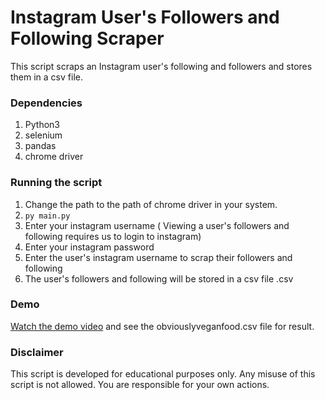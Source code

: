 # Instagram User's Followers and Following Scraper
This script scraps an Instagram user's following and followers and stores them in a csv file.

### Dependencies
1. Python3
1. selenium
1. pandas
1. chrome driver

### Running the script
1. Change the path to the path of chrome driver in your system.
1.  `py main.py`
1. Enter your instagram username ( Viewing a user's followers and following requires us to login to instagram)
1. Enter your instagram password
1. Enter the user's instagram username to scrap their followers and following
1. The user's followers and following will be stored in a csv file <username>.csv

### Demo
[Watch the demo video](https://drive.google.com/file/d/165eaVN8FsYdt5E2Ztkfrhfvl3DEvAT10/view?usp=sharing) and see the obviouslyveganfood.csv file for result.

### Disclaimer
This script is developed for educational purposes only. Any misuse of this script is not allowed. You are responsible for your own actions.
